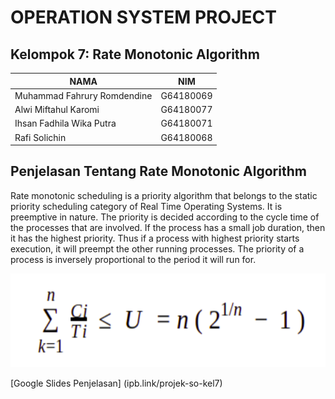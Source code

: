 # OPERATION SYSTEM PROJECT

## Kelompok 7: Rate Monotonic Algorithm

| NAMA | NIM |
| ------ | ------ |
| Muhammad Fahrury Romdendine | G64180069 |
| Alwi Miftahul Karomi | G64180077 |
| Ihsan Fadhila Wika Putra | G64180071 |
| Rafi Solichin | G64180068 |


## Penjelasan Tentang Rate Monotonic Algorithm
Rate monotonic scheduling is a priority algorithm that belongs to the static priority scheduling category of Real Time Operating Systems. It is preemptive in nature. The priority is decided according to the cycle time of the processes that are involved. If the process has a small job duration, then it has the highest priority. Thus if a process with highest priority starts execution, it will preempt the other running processes. The priority of a process is inversely proportional to the period it will run for.

![alt text](https://github.com/fahrury-rdd27/SO-PROJEK/blob/master/formula7.png)

[Google Slides Penjelasan] (ipb.link/projek-so-kel7)
